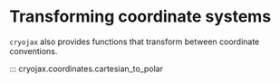# Transforming coordinate systems

`cryojax` also provides functions that transform between coordinate conventions.

::: cryojax.coordinates.cartesian_to_polar
